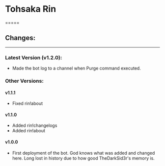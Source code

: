 # Tohsaka Rin
=====

## Changes:
-----

### Latest Version (v1.2.0):
-   Made the bot log to a channel when Purge command executed.

### Other Versions:

#### v1.1.1
-   Fixed rin!about

#### v1.1.0
-   Added rin!changelogs
-   Added rin!about

#### v1.0.0
-   First deployment of the bot. God knows what was added and changed here. Long lost in history due to how good TheDarkSid3r's memory is.